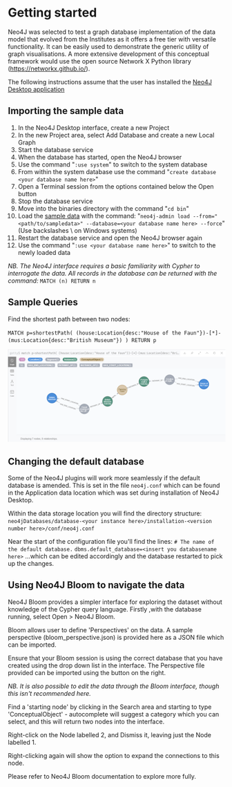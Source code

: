 # Getting started

Neo4J was selected to test a graph database implementation of the data model that evolved from the Institutes as it offers a free tier with versatile functionality. It can be easily used to demonstrate the generic utility of graph visualisations. A more extensive development of this conceptual framework would use the open source Network X Python library (https://networkx.github.io/).

The following instructions assume that the user has installed the [Neo4J Desktop application](https://neo4j.com/download/)

## Importing the sample data 
1. In the Neo4J Desktop interface, create a new Project
2. In the new Project area, select Add Database and create a new Local Graph
3. Start the database service
4. When the database has started, open the Neo4J browser
5. Use the command "`:use system`" to switch to the system database
6. From within the system database use the command "`create database <your database name here>`"
7. Open a Terminal session from the options contained below the Open button
8. Stop the database service
9. Move into the binaries directory with the command "`cd bin`"
10. Load the [sample data](data/processed/dancingfaun) with the command:
"`neo4j-admin load --from="<path/to/sampledata>" --database=<your database name here> --force`"
(Use backslashes \ on Windows systems)
11. Restart the database service and open the Neo4J browser again
12. Use the command "`:use <your database name here>`" to switch to the newly loaded data

_NB. The Neo4J interface requires a basic familiarity with Cypher to interrogate the data. All records in the database can be returned with the command:_ `MATCH (n) RETURN n`

## Sample Queries

Find the shortest path between two nodes:

`MATCH p=shortestPath(
(house:Location{desc:"House of the Faun"})-[*]-(mus:Location{desc:"British Museum"})
)
RETURN p`

![shortestpath](assets/shortest_path.png)


## Changing the default database

Some of the Neo4J plugins will work more seamlessly if the default database is amended. This is set in the file `neo4j.conf` which can be found in the Application data location which was set during installation of Neo4J Desktop.

Within the data storage location you will find the directory structure:
`neo4jDatabases/database-<your instance here>/installation-<version number here>/conf/neo4j.conf`

Near the start of the configuration file you'll find the lines:
`# The name of the default database.`
`dbms.default_database=<insert you databasename here>`
...which can be edited accordingly and the database restarted to pick up the changes.

## Using Neo4J Bloom to navigate the data

Neo4J Bloom provides a simpler interface for exploring the dataset without knowledge of the Cypher query language.
Firstly ,with the database running, select Open > Neo4J Bloom.

Bloom allows user to define 'Perspectives' on the data. A sample perspective (bloom_perspective.json) is provided here as a JSON file which can be imported.

Ensure that your Bloom session is using the correct database that you have created using the drop down list in the interface. The Perspective file provided can be imported using the button on the right.

_NB. It is also possible to edit the data through the Bloom interface, though this isn't recommended here._

Find a 'starting node' by clicking in the Search area and starting to type 'ConceptualObject' - autocomplete will suggest a category which you can select, and this will return two nodes into the interface.

Right-click on the Node labelled 2, and Dismiss it, leaving just the Node labelled 1.

Right-clicking again will show the option to expand the connections to this node.

Please refer to Neo4J Bloom documentation to explore more fully.



